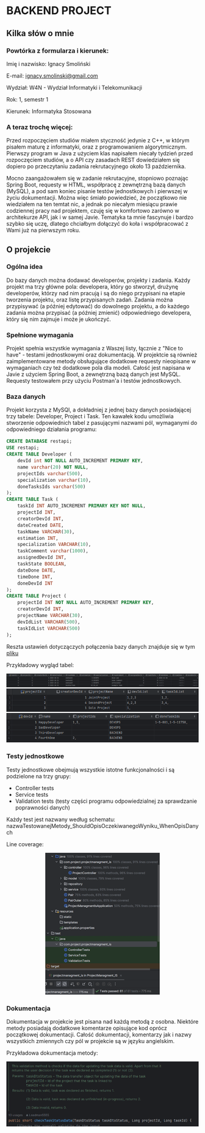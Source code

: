 # BACKEND PROJECT

## Kilka słów o mnie

### Powtórka z formularza i kierunek:
Imię i nazwisko: Ignacy Smoliński

E-mail: ignacy.smolinski@gmail.com

Wydział: W4N - Wydział Informatyki i Telekomunikacji

Rok: 1, semestr 1

Kierunek: Informatyka Stosowana

### A teraz trochę więcej:
Przed rozpoczęciem studiów miałem styczność jedynie z C++, w którym pisałem maturę z informatyki, oraz z programowaniem algorytmicznym. Pierwszy program w Java z użyciem klas napisałem niecały tydzień przed rozpoczęciem studiów, a o API czy zasadach REST dowiedziałem się dopiero po przeczytaniu zadania rekrutacyjnego około 13 października.

Mocno zaangażowałem się w zadanie rekrutacyjne, stopniowo poznając Spring Boot, requesty w HTML, współpracę z zewnętrzną bazą danych (MySQL), a pod sam koniec pisanie testów jednostkowych i pierwszej w życiu dokumentacji. Można więc śmiało powiedzieć, że początkowo nie wiedziałem na ten temtat nic, a jednak po niecałym miesiącu prawie codziennej pracy nad projektem, czuję się w komfortowo zarówno w architekurze API, jak i w samej Javie. Tematyka ta mnie fascynuje i bardzo szybko się uczę, dlatego chciałbym dołączyć do koła i współpracować z Wami już na pierwszym roku.

## O projekcie

### Ogólna idea

Do bazy danych można dodawać developerów, projekty i zadania. Każdy projekt ma trzy główne pola: developera, który go stworzył, drużynę developerów, którzy nad nim pracują i są do niego przypisani na etapie tworzenia projektu, oraz listę przypisanych zadań. Zadania można przypisywać (a później edytować) do dowolnego projektu, a do każdego zadania można przypisać (a później zmienić) odpowiedniego developera, który się nim zajmuje i może je ukończyć.

### Spełnione wymagania

Projekt spełnia wszystkie wymagania z Waszej listy, łącznie z "Nice to have" - testami jednostkowymi oraz dokumentacją. W projektcie są również zaimplementowane metody obsługujące dodatkowe requesty nieopisane w wymaganiach czy też dodatkowe pola dla modeli. Całość jest napisana w Javie z użyciem Spring Boot, a zewnętrzną bazą danych jest MySQL. Requesty testowałem przy użyciu Postman'a i testów jednostkowych. 

### Baza danych

Projekt korzysta z MySQl, a dokładniej z jednej bazy danych posiadającej trzy tabele: Developer, Project i Task. Ten kawałek kodu umożliwia stworzenie odpowiednich tabel z pasującymi nazwami pól, wymaganymi do odpowiedniego działania programu:
```SQL
CREATE DATABASE restapi;
USE restapi;
CREATE TABLE Developer (
    devId int NOT NULL AUTO_INCREMENT PRIMARY KEY,
    name varchar(20) NOT NULL,
    projectIds varchar(500),
    specialization varchar(10),
    doneTasksIds varchar(500)
);
CREATE TABLE Task (
    taskId INT AUTO_INCREMENT PRIMARY KEY NOT NULL,
    projectId INT,
    creatorDevId INT,
    dateCreated DATE,
    taskName VARCHAR(30),
    estimation INT,
    specialization VARCHAR(10),
    taskComment varchar(1000),
    assignedDevId INT,
    taskState BOOLEAN,
    dateDone DATE,
    timeDone INT,
    doneDevId INT
);
CREATE TABLE Project (
    projectId INT NOT NULL AUTO_INCREMENT PRIMARY KEY,
    creatorDevId INT,
    projectName VARCHAR(30),
    devIdList VARCHAR(500),
    taskIdList VARCHAR(500)
);
```
Reszta ustawień dotyczączych połączenia bazy danych znajduje się w tym [pliku](https://github.com/Leadman5555/MainVersion/blob/main/MainVersion/ProjectManagment_IS/src/main/resources/application.properties)

Przykładowy wygląd tabel:
<div align="center">
<img src="./assets/tasksTable.png">
<img src="./assets/projectTable.png">
<img src="./assets/developerTable.png">
</div>

### Testy jednostkowe
Testy jednostkowe obejmują wszystkie istotne funkcjonalności i są podzielone na trzy grupy:
- Controller tests
- Service tests 
- Validation tests (testy części programu odpowiedzialnej za sprawdzanie poprawności danych)

Każdy test jest nazwany według schematu: nazwaTestowanejMetody_ShouldOpisOczekiwanegoWyniku_WhenOpisDanych

Line coverage:
<div align="center">
<img src="./assets/coverageResized.png">
</div>

### Dokumentacja
Dokumentacja w projekcie jest pisana nad każdą metodą z osobna. Niektóre metody posiadają dodatkowe komentarze opisujące kod oprócz początkowej dokumentacji. Całość dokumentacji, komentarzy jak i nazwy wszystkich zmiennych czy pól w projekcie są w języku angielskim.

Przykładowa dokumentacja metody: 
<div align="center">
<img src="./assets/doc.png">
</div>


    
    
    
    
